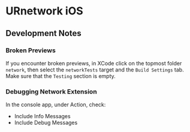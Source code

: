 # URnetwork iOS

## Development Notes

### Broken Previews

If you encounter broken previews, in XCode click on the topmost folder `network`, then select the `networkTests` target and the `Build Settings` tab. Make sure that the `Testing` section is empty.


### Debugging Network Extension

In the console app, under Action, check:

- Include Info Messages
- Include Debug Messages



